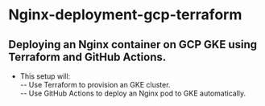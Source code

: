 # Nginx-deployment-gcp-terraform
## Deploying an Nginx container on GCP GKE using Terraform and GitHub Actions.  

- This setup will:  
    -- Use Terraform to provision an GKE cluster.  
    -- Use GitHub Actions to deploy an Nginx pod to GKE automatically.
